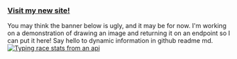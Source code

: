 ### [Visit my new site!](https://moefingers.github.io)
You may think the banner below is ugly, and it may be for now. I'm working on a demonstration of drawing an image and returning it on an endpoint so I can put it here! Say hello to dynamic information in github readme md.
[![Typing race stats from an api](https://moefingers.vercel.app/api/image-gen/racer-stats/bigmoemoney)](https://www.nitrotype.com)
